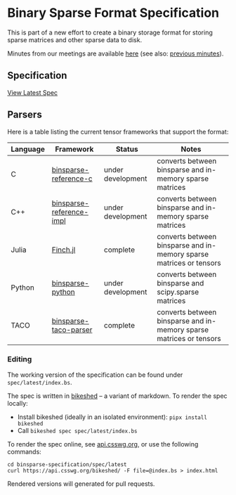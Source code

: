 # Binary Sparse Format Specification
This is part of a new effort to create a binary storage format for storing sparse matrices and other sparse data to disk.

Minutes from our meetings are available [here](https://hackmd.io/0qzK4fJlQp-78t067yiYsA?view) (see also: [previous minutes](minutes)).



## Specification

[View Latest Spec](https://graphblas.org/binsparse-specification/)

## Parsers

Here is a table listing the current tensor frameworks that support the format:

| Language | Framework | Status | Notes |
| -------- | ------ | ------ | ----- |
| C | [binsparse-reference-c](https://github.com/GraphBLAS/binsparse-reference-c) | under development | converts between binsparse and in-memory sparse matrices |
| C++ | [binsparse-reference-impl](https://github.com/GraphBLAS/binsparse-reference-impl) | under development | converts between binsparse and in-memory sparse matrices | 
| Julia | [Finch.jl](https://willowahrens.io/Finch.jl/dev/fileio/) | complete | converts between binsparse and in-memory sparse matrices or tensors |
| Python | [binsparse-python](https://github.com/ivirshup/binsparse-python) | under development | converts between binsparse and scipy.sparse matrices |
| TACO | [binsparse-taco-parser](https://github.com/tensor-compiler/taco-binsparse-parser) | complete | converts between binsparse and in-memory sparse matrices or tensors |

### Editing

The working version of the specification can be found under `spec/latest/index.bs`.

The spec is written in [bikeshed](https://github.com/tabatkins/bikeshed) – a variant of markdown.
To render the spec locally:

* Install bikeshed (ideally in an isolated environment): `pipx install bikeshed`
* Call `bikeshed spec spec/latest/index.bs`

To render the spec online, see [api.csswg.org](https://api.csswg.org/bikeshed/),
or use the following commands:

```
cd binsparse-specification/spec/latest
curl https://api.csswg.org/bikeshed/ -F file=@index.bs > index.html
```

Rendered versions will generated for pull requests.
